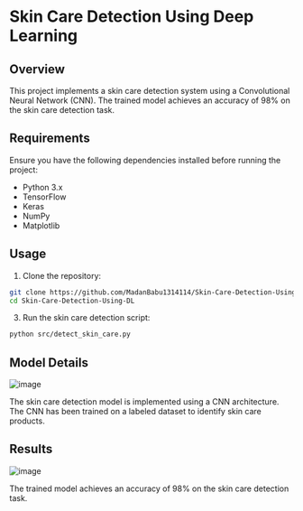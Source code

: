 
# Skin Care Detection Using Deep Learning

## Overview

This project implements a skin care detection system using a Convolutional Neural Network (CNN). The trained model achieves an accuracy of 98% on the skin care detection task.

## Requirements

Ensure you have the following dependencies installed before running the project:

- Python 3.x
- TensorFlow
- Keras
- NumPy
- Matplotlib

 

## Usage

1. Clone the repository:

```bash
git clone https://github.com/MadanBabu1314114/Skin-Care-Detection-Using-DL.git
cd Skin-Care-Detection-Using-DL
```

 

3. Run the skin care detection script:

```bash
python src/detect_skin_care.py
```

## Model Details

![image](https://github.com/MadanBabu1314114/Skin-Care-Detection-Using-DL/assets/123216438/033ce57e-96a5-4ac6-b72b-a53f8122f2a1)


The skin care detection model is implemented using a CNN architecture. The CNN has been trained on a labeled dataset to identify skin care products.

## Results

![image](https://github.com/MadanBabu1314114/Skin-Care-Detection-Using-DL/assets/123216438/b5b07fb8-3725-44d4-983e-f997b5b71acf)


The trained model achieves an accuracy of 98% on the skin care detection task. 
 
